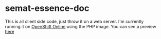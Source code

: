 # semat-essence-doc

This is all client side code, just throw it on a web server. I'm currently running it on [OpenShift Online](https://manage.openshift.com/) using the PHP image. You can see a preview [here](http://semat-essence-justin-holmes.1d35.starter-us-east-1.openshiftapps.com/)
